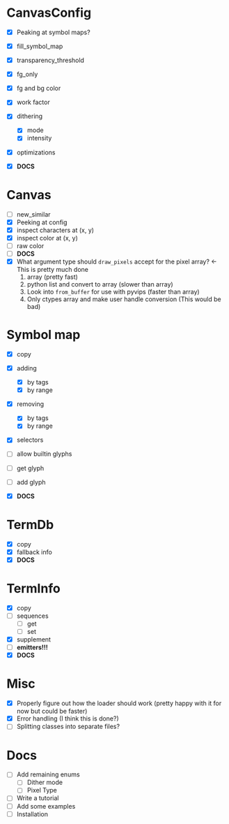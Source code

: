 # CanvasConfig

- [x] Peaking at symbol maps?

- [x] fill_symbol_map
- [x] transparency_threshold
- [x] fg_only
- [x] fg and bg color
- [x] work factor
- [x] dithering
    - [x] mode
    - [x] intensity
- [x] optimizations
- [x] **DOCS**

# Canvas

- [ ] new_similar
- [x] Peeking at config
- [x] inspect characters at (x, y)
- [x] inspect color at (x, y)
- [ ] raw color
- [ ] **DOCS**
- [x] What argument type should `draw_pixels` accept for the pixel array? <- This is pretty much done
    1. array (pretty fast)
    2. python list and convert to array (slower than array)
    3. Look into `from_buffer` for use with pyvips (faster than array)
    4. Only ctypes array and make user handle conversion (This would be bad)

# Symbol map

- [x] copy
- [x] adding
    - [x] by tags
    - [x] by range
- [x] removing
    - [x] by tags
    - [x] by range

- [x] selectors

- [ ] allow builtin glyphs
- [ ] get glyph
- [ ] add glyph
- [x] **DOCS**

# TermDb

- [x] copy
- [x] fallback info
- [x] **DOCS**

# TermInfo

- [x] copy
- [ ] sequences
    - [ ] get
    - [ ] set
- [x] supplement
- [ ] **emitters!!!**
- [x] **DOCS**

# Misc
- [x] Properly figure out how the loader should work (pretty happy with it for now but could be faster)
- [x] Error handling (I think this is done?)
- [ ] Splitting classes into separate files?

# Docs
- [ ] Add remaining enums
  - [ ] Dither mode
  - [ ] Pixel Type

- [ ] Write a tutorial
- [ ] Add some examples
- [ ] Installation
